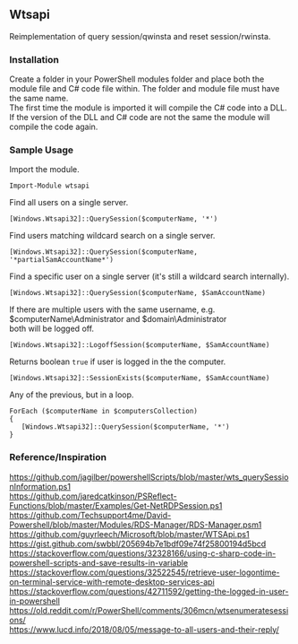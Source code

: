 ## Wtsapi  
Reimplementation of query session/qwinsta and reset session/rwinsta.  
### Installation  
Create a folder in your PowerShell modules folder and place both the module file and C# code file within. The folder and module file must have the same name.  
The first time the module is imported it will compile the C# code into a DLL. If the version of the DLL and C# code are not the same the module will compile the code again.  
### Sample Usage  
Import the module.  
```
Import-Module wtsapi
```
Find all users on a single server.  
```
[Windows.Wtsapi32]::QuerySession($computerName, '*')
```
Find users matching wildcard search on a single server.  
```
[Windows.Wtsapi32]::QuerySession($computerName, '*partialSamAccountName*')
```
Find a specific user on a single server (it's still a wildcard search internally).  
```
[Windows.Wtsapi32]::QuerySession($computerName, $SamAccountName)
```
If there are multiple users with the same username, e.g. $computerName\Administrator and $domain\Administrator  
both will be logged off.  
```
[Windows.Wtsapi32]::LogoffSession($computerName, $SamAccountName)
```
Returns boolean `true` if user is logged in the the computer.  
```
[Windows.Wtsapi32]::SessionExists($computerName, $SamAccountName)
```
Any of the previous, but in a loop.  
```
ForEach ($computerName in $computersCollection)
{
   [Windows.Wtsapi32]::QuerySession($computerName, '*')
}
```
### Reference/Inspiration  
https://github.com/jagilber/powershellScripts/blob/master/wts_querySessionInformation.ps1  
https://github.com/jaredcatkinson/PSReflect-Functions/blob/master/Examples/Get-NetRDPSession.ps1  
https://github.com/Techsupport4me/David-Powershell/blob/master/Modules/RDS-Manager/RDS-Manager.psm1  
https://github.com/guyrleech/Microsoft/blob/master/WTSApi.ps1  
https://gist.github.com/swbbl/205694b7e1bdf09e74f25800194d5bcd  
https://stackoverflow.com/questions/32328166/using-c-sharp-code-in-powershell-scripts-and-save-results-in-variable  
https://stackoverflow.com/questions/32522545/retrieve-user-logontime-on-terminal-service-with-remote-desktop-services-api  
https://stackoverflow.com/questions/42711592/getting-the-logged-in-user-in-powershell  
https://old.reddit.com/r/PowerShell/comments/306mcn/wtsenumeratesessions/  
https://www.lucd.info/2018/08/05/message-to-all-users-and-their-reply/  
